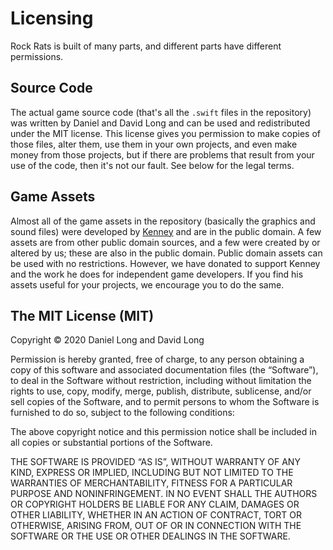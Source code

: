 Licensing
=========

Rock Rats is built of many parts, and different parts have different
permissions.

Source Code
-----------

The actual game source code (that's all the `.swift` files in the
repository) was written by Daniel and David Long and can be used and
redistributed under the MIT license. This license gives you permission
to make copies of those files, alter them, use them in your own
projects, and even make money from those projects, but if there are
problems that result from your use of the code, then it's not our
fault. See below for the legal terms.

Game Assets
-----------

Almost all of the game assets in the repository (basically the
graphics and sound files) were developed by
[Kenney](https://www.kenney.nl) and are in the public domain. A few
assets are from other public domain sources, and a few were created by
or altered by us; these are also in the public domain. Public domain
assets can be used with no restrictions.  However, we have donated to
support Kenney and the work he does for independent game
developers. If you find his assets useful for your projects, we
encourage you to do the same.

The MIT License (MIT)
---------------------

Copyright © 2020 Daniel Long and David Long

Permission is hereby granted, free of charge, to any person
obtaining a copy of this software and associated documentation
files (the “Software”), to deal in the Software without
restriction, including without limitation the rights to use,
copy, modify, merge, publish, distribute, sublicense, and/or sell
copies of the Software, and to permit persons to whom the
Software is furnished to do so, subject to the following
conditions:

The above copyright notice and this permission notice shall be
included in all copies or substantial portions of the Software.

THE SOFTWARE IS PROVIDED “AS IS”, WITHOUT WARRANTY OF ANY KIND,
EXPRESS OR IMPLIED, INCLUDING BUT NOT LIMITED TO THE WARRANTIES
OF MERCHANTABILITY, FITNESS FOR A PARTICULAR PURPOSE AND
NONINFRINGEMENT. IN NO EVENT SHALL THE AUTHORS OR COPYRIGHT
HOLDERS BE LIABLE FOR ANY CLAIM, DAMAGES OR OTHER LIABILITY,
WHETHER IN AN ACTION OF CONTRACT, TORT OR OTHERWISE, ARISING
FROM, OUT OF OR IN CONNECTION WITH THE SOFTWARE OR THE USE OR
OTHER DEALINGS IN THE SOFTWARE.
